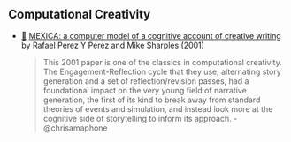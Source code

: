 ## Computational Creativity

* [:scroll:][Local | MEXICA]
  [MEXICA: a computer model of a cognitive account of creative writing]
  by Rafael Perez Y Perez and Mike Sharples (2001)

  > This 2001 paper is one of the classics in computational creativity. The
  > Engagement-Reflection cycle that they use, alternating story generation and
  > a set of reflection/revision passes, had a foundational impact on the very
  > young field of narrative generation, the first of its kind to break away
  > from standard theories of events and simulation, and instead look more at
  > the cognitive side of storytelling to inform its approach. - @chrisamaphone


[//]: # (LOCAL LINKS for :scroll:)

[Local | MEXICA]:
    mexica-a-computer-model-of-a-cognitive-account-of-creativing-writing.pdf


[MEXICA: a computer model of a cognitive account of creative writing]:
    https://www.researchgate.net/publication/220080099_MEXICA_A_computer_model_of_a_cognitive_account_of_creative_writing
